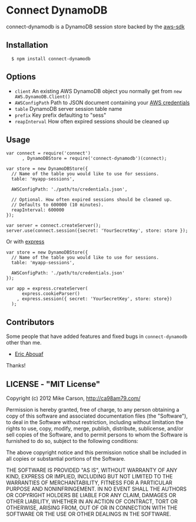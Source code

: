 
# Connect DynamoDB

connect-dynamodb is a DynamoDB session store backed by the [aws-sdk](https://github.com/aws/aws-sdk-js)

## Installation

	  $ npm install connect-dynamodb

## Options
  
  - `client` An existing AWS DynamoDB object you normally get from `new AWS.DynamoDB.Client()`
  - `AWSConfigPath` Path to JSON document containing your [AWS credentials](http://docs.aws.amazon.com/nodejs/latest/dg/configuration-guide.html#nodejs-dg-credentials-from-disk)
  - `table` DynamoDB server session table name
  - `prefix` Key prefix defaulting to "sess"
  - `reapInterval` How often expired sessions should be cleaned up

## Usage

    var connect = require('connect')
	 	  , DynamoDBStore = require('connect-dynamodb')(connect);
	 	  
	var store = new DynamoDBStore({
	  // Name of the table you would like to use for sessions.
	  table: 'myapp-sessions',
	
	  AWSConfigPath: './path/to/credentials.json',
	  
	  // Optional. How often expired sessions should be cleaned up.
  	  // Defaults to 600000 (10 minutes).
  	  reapInterval: 600000
	});
	
    var server = connect.createServer();
	server.use(connect.session({secret: 'YourSecretKey', store: store });

 Or with [express](http://expressjs.com/)
 	
 	var store = new DynamoDBStore({
	  // Name of the table you would like to use for sessions.
	  table: 'myapp-sessions',
	
	  AWSConfigPath: './path/to/credentials.json'
	});
	
    var app = express.createServer(
		  express.cookieParser()
		, express.session({ secret: 'YourSecretKey', store: store})
	  );

## Contributors

Some people that have added features and fixed bugs in `connect-dynamodb` other than me.

* [Eric Abouaf](https://github.com/neyric)

Thanks!

## LICENSE - "MIT License"

Copyright (c) 2012 Mike Carson, http://ca98am79.com/

Permission is hereby granted, free of charge, to any person
obtaining a copy of this software and associated documentation
files (the "Software"), to deal in the Software without
restriction, including without limitation the rights to use,
copy, modify, merge, publish, distribute, sublicense, and/or sell
copies of the Software, and to permit persons to whom the
Software is furnished to do so, subject to the following
conditions:

The above copyright notice and this permission notice shall be
included in all copies or substantial portions of the Software.

THE SOFTWARE IS PROVIDED "AS IS", WITHOUT WARRANTY OF ANY KIND,
EXPRESS OR IMPLIED, INCLUDING BUT NOT LIMITED TO THE WARRANTIES
OF MERCHANTABILITY, FITNESS FOR A PARTICULAR PURPOSE AND
NONINFRINGEMENT. IN NO EVENT SHALL THE AUTHORS OR COPYRIGHT
HOLDERS BE LIABLE FOR ANY CLAIM, DAMAGES OR OTHER LIABILITY,
WHETHER IN AN ACTION OF CONTRACT, TORT OR OTHERWISE, ARISING
FROM, OUT OF OR IN CONNECTION WITH THE SOFTWARE OR THE USE OR
OTHER DEALINGS IN THE SOFTWARE.